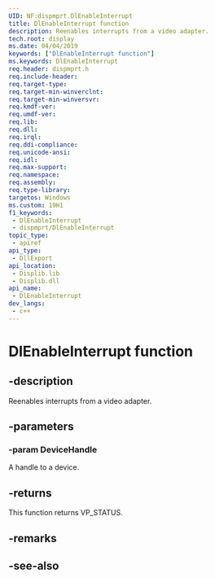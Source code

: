 ```yaml
---
UID: NF:dispmprt.DlEnableInterrupt
title: DlEnableInterrupt function
description: Reenables interrupts from a video adapter.
tech.root: display
ms.date: 04/04/2019
keywords: ["DlEnableInterrupt function"]
ms.keywords: DlEnableInterrupt
req.header: dispmprt.h
req.include-header: 
req.target-type: 
req.target-min-winverclnt: 
req.target-min-winversvr: 
req.kmdf-ver: 
req.umdf-ver: 
req.lib: 
req.dll: 
req.irql: 
req.ddi-compliance: 
req.unicode-ansi: 
req.idl: 
req.max-support: 
req.namespace: 
req.assembly: 
req.type-library: 
targetos: Windows
ms.custom: 19H1
f1_keywords:
 - DlEnableInterrupt
 - dispmprt/DlEnableInterrupt
topic_type:
 - apiref
api_type:
 - DllExport
api_location:
 - Displib.lib
 - Displib.dll
api_name:
 - DlEnableInterrupt
dev_langs:
 - c++
---
```


# DlEnableInterrupt function


## -description

Reenables interrupts from a video adapter.

## -parameters

### -param DeviceHandle

A handle to a device.

## -returns

This function returns VP_STATUS.

## -remarks

## -see-also

